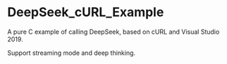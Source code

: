 # DeepSeek_cURL_Example
A pure C example of calling DeepSeek, based on cURL and Visual Studio 2019.

Support streaming mode and deep thinking.
